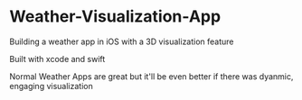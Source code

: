 # Weather-Visualization-App

Building a weather app in iOS with a 3D visualization feature 

Built with xcode and swift 

Normal Weather Apps are great but it'll be even better if there was dyanmic, engaging visualization
